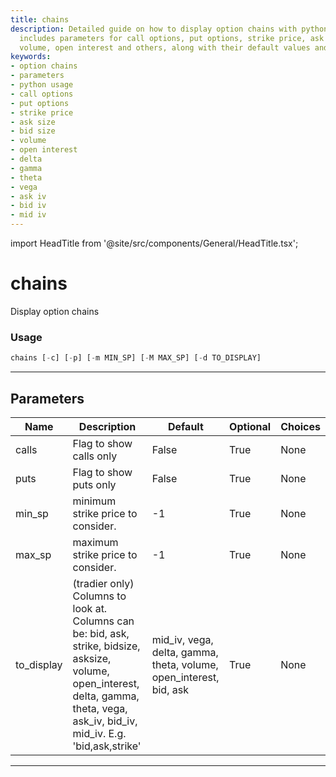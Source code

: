 ```yaml
---
title: chains
description: Detailed guide on how to display option chains with python usage. Documentation
  includes parameters for call options, put options, strike price, ask size, bid size,
  volume, open interest and others, along with their default values and options.
keywords:
- option chains
- parameters
- python usage
- call options
- put options
- strike price
- ask size
- bid size
- volume
- open interest
- delta
- gamma
- theta
- vega
- ask iv
- bid iv
- mid iv
---
```


import HeadTitle from '@site/src/components/General/HeadTitle.tsx';

<HeadTitle title="chains - Options - Stocks - Reference | OpenBB Terminal Docs" />

# chains

Display option chains

### Usage

```python
chains [-c] [-p] [-m MIN_SP] [-M MAX_SP] [-d TO_DISPLAY]
```

---

## Parameters

| Name | Description | Default | Optional | Choices |
| ---- | ----------- | ------- | -------- | ------- |
| calls | Flag to show calls only | False | True | None |
| puts | Flag to show puts only | False | True | None |
| min_sp | minimum strike price to consider. | -1 | True | None |
| max_sp | maximum strike price to consider. | -1 | True | None |
| to_display | (tradier only) Columns to look at. Columns can be: bid, ask, strike, bidsize, asksize, volume, open_interest, delta, gamma, theta, vega, ask_iv, bid_iv, mid_iv. E.g. 'bid,ask,strike' | mid_iv, vega, delta, gamma, theta, volume, open_interest, bid, ask | True | None |

---
